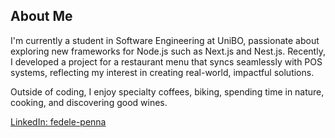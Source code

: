 ## About Me

I'm currently a student in Software Engineering at UniBO, passionate about exploring new frameworks for Node.js such as Next.js and Nest.js. Recently, I developed a project for a restaurant menu that syncs seamlessly with POS systems, reflecting my interest in creating real-world, impactful solutions.

Outside of coding, I enjoy specialty coffees, biking, spending time in nature, cooking, and discovering good wines.

[LinkedIn: fedele-penna](https://www.linkedin.com/in/fedele-penna)
